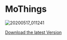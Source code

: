 # MoThings
![20200517_011241](https://user-images.githubusercontent.com/65458999/82125899-9e701900-97db-11ea-97ee-b30837afee8a.jpg)

[Download the latest Version](https://github.com/ImTGLucky/MoThings/releases/latest)
